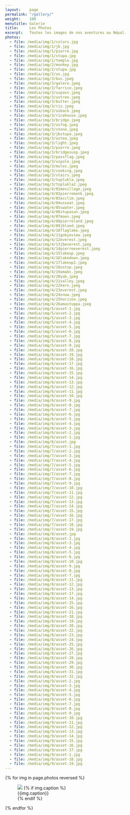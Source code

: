```yaml
---
layout:    page
permalink: "/gallery/"
weight:    100
menutitle: Galerie
title:     Les Photos
excerpt:   Toutes les images de nos aventures au Népal.
photos:
  - file: /media/img/1/colors.jpg
  - file: /media/img/1/jb.jpg
  - file: /media/img/1/pierre.jpg
  - file: /media/img/1/stupa.jpg
  - file: /media/img/1/temple.jpg
  - file: /media/img/2/monkey.jpg
  - file: /media/img/2/stupa.jpg
  - file: /media/img/2/us.jpg
  - file: /media/img/3/bus.jpeg
  - file: /media/img/3/galere.jpeg
  - file: /media/img/3/farrice.jpeg
  - file: /media/img/3/uspass.jpeg
  - file: /media/img/3/ustree.jpeg
  - file: /media/img/3/butter.jpeg
  - file: /media/img/3/riz.jpeg
  - file: /media/img/3/usback.jpeg
  - file: /media/img/3/ricehouse.jpeg
  - file: /media/img/3/bridge.jpeg
  - file: /media/img/3/usfog.jpeg
  - file: /media/img/3/stone.jpeg
  - file: /media/img/3/jbstupa.jpeg
  - file: /media/img/3/ustea.jpeg
  - file: /media/img/3/light.jpeg
  - file: /media/img/3/pierre.jpeg
  - file: /media/img/3/bridgesusp.jpeg
  - file: /media/img/3/passflag.jpeg
  - file: /media/img/3/uspole.jpeg
  - file: /media/img/3/mules.jpeg
  - file: /media/img/3/cooking.jpeg
  - file: /media/img/3/stairs.jpeg
  - file: /media/img/3/toplukla.jpeg
  - file: /media/img/3/toplukla2.jpeg
  - file: /media/img/4/01mevillage.jpeg
  - file: /media/img/4/02pierremonk.jpeg
  - file: /media/img/4/03acclim.jpeg
  - file: /media/img/4/04usseat.jpeg
  - file: /media/img/4/05swater.jpeg
  - file: /media/img/4/06stupasun.jpeg
  - file: /media/img/4/07moon.jpeg
  - file: /media/img/4/08pierreland.jpeg
  - file: /media/img/4/09jbland.jpeg
  - file: /media/img/4/10flaglake.jpeg
  - file: /media/img/4/11gokyoview.jpeg
  - file: /media/img/4/12everest.jpeg
  - file: /media/img/4/13jbeverest.jpeg
  - file: /media/img/4/14pierreeverest.jpeg
  - file: /media/img/4/15lakeup.jpeg
  - file: /media/img/4/16lakedown.jpeg
  - file: /media/img/4/17lakeup2.jpeg
  - file: /media/img/4/18ustop.jpeg
  - file: /media/img/4/19amabc.jpeg
  - file: /media/img/4/20yak.jpeg
  - file: /media/img/4/21valley.jpeg
  - file: /media/img/4/22kern.jpeg
  - file: /media/img/4/23everest.jpeg
  - file: /media/img/4/24snow.jpeg
  - file: /media/img/4/25horizon.jpeg
  - file: /media/img/4/26amastuppa.jpeg
  - file: /media/img/5/asset-1.jpg
  - file: /media/img/5/asset-2.jpg
  - file: /media/img/5/asset-3.jpg
  - file: /media/img/5/asset-4.jpg
  - file: /media/img/5/asset-5.jpg
  - file: /media/img/5/asset-6.jpg
  - file: /media/img/5/asset-7.jpg
  - file: /media/img/5/asset-8.jpg
  - file: /media/img/5/asset-9.jpg
  - file: /media/img/6/asset-20.jpg
  - file: /media/img/6/asset-19.jpg
  - file: /media/img/6/asset-18.jpg
  - file: /media/img/6/asset-17.jpg
  - file: /media/img/6/asset-16.jpg
  - file: /media/img/6/asset-15.jpg
  - file: /media/img/6/asset-14.jpg
  - file: /media/img/6/asset-13.jpg
  - file: /media/img/6/asset-12.jpg
  - file: /media/img/6/asset-11.jpg
  - file: /media/img/6/asset-10.jpg
  - file: /media/img/6/asset-9.jpg
  - file: /media/img/6/asset-8.jpg
  - file: /media/img/6/asset-7.jpg
  - file: /media/img/6/asset-6.jpg
  - file: /media/img/6/asset-5.jpg
  - file: /media/img/6/asset-4.jpg
  - file: /media/img/6/asset-3.jpg
  - file: /media/img/6/asset-2.jpg
  - file: /media/img/6/asset-1.jpg
  - file: /media/img/6/asset.jpg
  - file: /media/img/7/asset-1.jpg
  - file: /media/img/7/asset-2.jpg
  - file: /media/img/7/asset-3.jpg
  - file: /media/img/7/asset-4.jpg
  - file: /media/img/7/asset-5.jpg
  - file: /media/img/7/asset-6.jpg
  - file: /media/img/7/asset-7.jpg
  - file: /media/img/7/asset-8.jpg
  - file: /media/img/7/asset-9.jpg
  - file: /media/img/7/asset-10.jpg
  - file: /media/img/7/asset-11.jpg
  - file: /media/img/7/asset-12.jpg
  - file: /media/img/7/asset-13.jpg
  - file: /media/img/7/asset-14.jpg
  - file: /media/img/7/asset-15.jpg
  - file: /media/img/7/asset-16.jpg
  - file: /media/img/7/asset-17.jpg
  - file: /media/img/7/asset-18.jpg
  - file: /media/img/7/asset-19.jpg
  - file: /media/img/8/asset.jpg
  - file: /media/img/8/asset-2.jpg
  - file: /media/img/8/asset-3.jpg
  - file: /media/img/8/asset-4.jpg
  - file: /media/img/8/asset-5.jpg
  - file: /media/img/8/asset-6.jpg
  - file: /media/img/8/asset-10.jpg
  - file: /media/img/8/asset-9.jpg
  - file: /media/img/8/asset-8.jpg
  - file: /media/img/8/asset-7.jpg
  - file: /media/img/8/asset-11.jpg
  - file: /media/img/8/asset-12.jpg
  - file: /media/img/8/asset-13.jpg
  - file: /media/img/8/asset-17.jpg
  - file: /media/img/8/asset-14.jpg
  - file: /media/img/8/asset-15.jpg
  - file: /media/img/8/asset-16.jpg
  - file: /media/img/8/asset-21.jpg
  - file: /media/img/8/asset-18.jpg
  - file: /media/img/8/asset-19.jpg
  - file: /media/img/8/asset-20.jpg
  - file: /media/img/8/asset-22.jpg
  - file: /media/img/8/asset-23.jpg
  - file: /media/img/8/asset-24.jpg
  - file: /media/img/8/asset-25.jpg
  - file: /media/img/8/asset-26.jpg
  - file: /media/img/8/asset-27.jpg
  - file: /media/img/8/asset-28.jpg
  - file: /media/img/8/asset-29.jpg
  - file: /media/img/8/asset-30.jpg
  - file: /media/img/8/asset-31.jpg
  - file: /media/img/8/asset-32.jpg
  - file: /media/img/9/asset-2.jpg
  - file: /media/img/9/asset-3.jpg
  - file: /media/img/9/asset-4.jpg
  - file: /media/img/9/asset-5.jpg
  - file: /media/img/9/asset-6.jpg
  - file: /media/img/9/asset-7.jpg
  - file: /media/img/9/asset-8.jpg
  - file: /media/img/9/asset-9.jpg
  - file: /media/img/9/asset-10.jpg
  - file: /media/img/9/asset-11.jpg
  - file: /media/img/9/asset-12.jpg
  - file: /media/img/9/asset-13.jpg
  - file: /media/img/9/asset-14.jpg
  - file: /media/img/9/asset-15.jpg
  - file: /media/img/9/asset-16.jpg
  - file: /media/img/9/asset-17.jpg
  - file: /media/img/9/asset-1.jpg
  - file: /media/img/9/asset-18.jpg
  - file: /media/img/9/asset-19.jpg
---
```


<div class="album">
  {% for img in page.photos reversed %}
   <figure>
      <img src="{{ img.file }}" />
      {% if img.caption %}
      <figcaption>{{img.caption}}</figcaption>
      {% endif %}
   </figure>
  {% endfor %}
</div>
